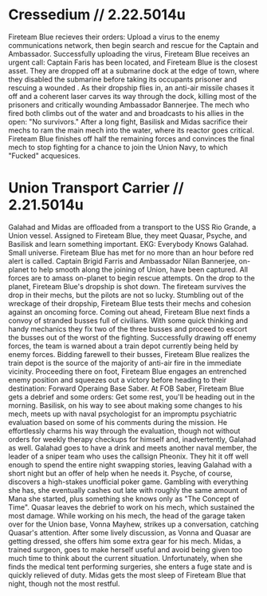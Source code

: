 # Cressedium // 2.22.5014u
Fireteam Blue recieves their orders: Upload a virus to the enemy communications network, then begin search and rescue for the Captain and Ambassador. Successfully uploading the virus, Fireteam Blue receives an urgent call: Captain Faris has been located, and Fireteam Blue is the closest asset. They are dropped off at a submarine dock at the edge of town, where they disabled the submarine before taking its occupants prisoner and rescuing a wounded . As their dropship flies in, an anti-air missile chases it off and a coherent laser carves its way through the dock, killing most of the prisoners and critically wounding Ambassador Bannerjee. The mech who fired both climbs out of the water and and broadcasts to his allies in the open: "No survivors."
After a long fight, Basilisk and Midas sacrifice their mechs to ram the main mech into the water, where its reactor goes critical. Fireteam Blue finishes off half the remaining forces and convinces the final mech to stop fighting for a chance to join the Union Navy, to which "Fucked" acquesices.

# Union Transport Carrier // 2.21.5014u
Galahad and Midas are offloaded from a transport to the USS Rio Grande, a Union vessel. Assigned to Fireteam Blue, they meet Quasar, Psyche, and Basilisk and learn something important. EKG: Everybody Knows Galahad. Small universe.
Fireteam Blue has met for no more than an hour before red alert is called. Captain Brigid Farris and Ambassador Nilan Bannerjee, on-planet to help smooth along the joining of Union, have been captured. All forces are to amass on-planet to begin rescue attempts.
On the drop to the planet, Fireteam Blue's dropship is shot down. The fireteam survives the drop in their mechs, but the pilots are not so lucky. Stumbling out of the wreckage of their dropship, Fireteam Blue tests their mechs and cohesion against an oncoming force.
Coming out ahead, Fireteam Blue next finds a convoy of stranded busses full of civilians. With some quick thinking and handy mechanics they fix two of the three busses and proceed to escort the busses out of the worst of the fighting. Successfully drawing off enemy forces, the team is warned about a train depot currently being held by enemy forces.
Bidding farewell to their busses, Fireteam Blue realizes the train depot is the source of the majority of anti-air fire in the immediate vicinity. Proceeding there on foot, Fireteam Blue engages an entrenched enemy position and squeezes out a victory before heading to their destination: Forward Operaing Base Saber.
At FOB Saber, Fireteam Blue gets a debrief and some orders: Get some rest, you'll be heading out in the morning.
Basilisk, on his way to see about making some changes to his mech, meets up with naval psychologist for an impromptu psychiatric evaluation based on some of his comments during the mission. He effortlessly charms his way through the evaluation, though not without orders for weekly therapy checkups for himself and, inadvertently, Galahad as well.
Galahad goes to have a drink and meets another naval member, the leader of a sniper team who uses the callsign Pheonix. They hit it off well enough to spend the entire night swapping stories, leaving Galahad with a short night but an offer of help when he needs it.
Psyche, of course, discovers a high-stakes unofficial poker game. Gambling with everything she has, she eventually cashes out late with roughly the same amount of Mana she started, plus something she knows only as "The Concept of Time".
Quasar leaves the debrief to work on his mech, which sustained the most damage. While working on his mech, the head of the garage taken over for the Union base, Vonna Mayhew, strikes up a conversation, catching Quasar's attention. After some lively discussion, as Vonna and Quasar are getting dressed, she offers him some extra gear for his mech.
Midas, a trained surgeon, goes to make herself useful and avoid being given too much time to think about the current situation. Unfortunately, when she finds the medical tent performing surgeries, she enters a fuge state and is quickly relieved of duty. Midas gets the most sleep of Fireteam Blue that night, though not the most restful.